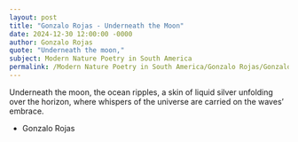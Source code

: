 ```yaml
---
layout: post
title: "Gonzalo Rojas - Underneath the Moon"
date: 2024-12-30 12:00:00 -0000
author: Gonzalo Rojas
quote: "Underneath the moon,"
subject: Modern Nature Poetry in South America
permalink: /Modern Nature Poetry in South America/Gonzalo Rojas/Gonzalo Rojas - Underneath the Moon
---
```


Underneath the moon,
the ocean ripples,
a skin of liquid silver
unfolding over the horizon,
where whispers
of the universe are carried
on the waves’ embrace.

- Gonzalo Rojas

